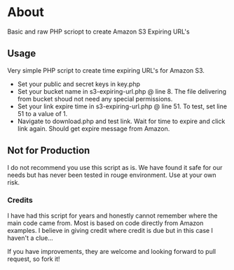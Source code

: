 # About

Basic and raw PHP scriopt to create Amazon S3 Expiring URL's

## Usage

Very simple PHP script to create time expiring URL's for Amazon S3.

- Set your public and secret keys in key.php
- Set your bucket name in s3-expiring-url.php @ line 8. The file delivering from bucket shoud not need any special permissions.
- Set your link expire time in s3-expiring-url.php @ line 51. To test, set line 51 to a value of 1.
- Navigate to download.php and test link. Wait for time to expire and click link again. Should get expire message from Amazon.

## Not for Production

I do not recommend you use this script as is. We have found it safe for our needs but has never been tested in rouge environment. Use at your own risk.

### Credits

I have had this script for years and honestly cannot remember where the main code came from. Most is based on code directly from Amazon examples. I believe in giving credit where credit is due but in this case I haven't a clue...

If you have improvements, they are welcome and looking forward to pull request, so fork it!
